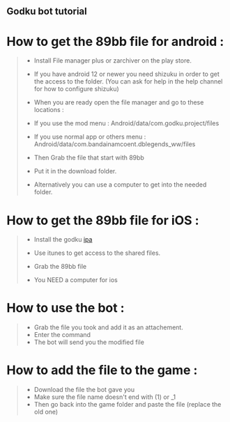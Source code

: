## Godku bot tutorial
# How to get the 89bb file for android :
> - Install File manager plus or zarchiver on the play store.
> - If you have android 12 or newer you need shizuku in order to get the access to the folder. (You can ask for help in the help channel for how to configure shizuku)
> - When you are ready open the file manager and go to these locations :
> - If you use the mod menu : Android/data/com.godku.project/files
> - If you use normal app or others menu : Android/data/com.bandainamcoent.dblegends_ww/files
> - Then Grab the file that start with 89bb
> - Put it in the download folder.
> 
> - Alternatively you can use a computer to get into the needed folder.

# How to get the 89bb file for iOS :
> - Install the godku [ipa](https://github.com/dblegendsgodku/GodkuProject/blob/godkuproject/docs/ipa.md)
> - Use itunes to get access to the shared files.
> - Grab the 89bb file
> 
> - You NEED a computer for ios

# How to use the bot :
> - Grab the file you took and add it as an attachement.
> - Enter the command
> - The bot will send you the modified file

# How to add the file to the game :
> - Download the file the bot gave you
> - Make sure the file name doesn't end with (1) or _1
> - Then go back into the game folder and paste the file (replace the old one)

